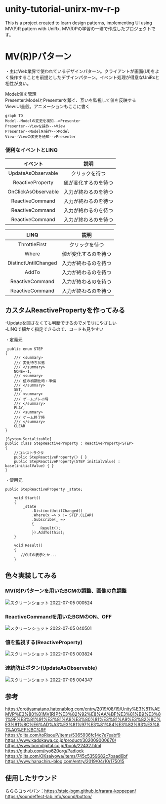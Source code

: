 # unity-tutorial-unirx-mv-r-p
This is a project created to learn design patterns, implementing UI using MV(P)R pattern with UniRx.
MV(R)Pの学習の一環で作成したプロジェクトです。
# MV(R)Pパターン  
・主にWeb業界で使われているデザインパターン。クライアントが画面(UI)をよく操作することを前提としたデザインパターン。イベント処理が得意なUniRxと相性が良い。  
  
Model:値を管理  
Presenter:ModelとPresenterを繋ぐ、互いを監視して値を反映する  
View:UI全般。アニメーションもここに書く  
```mermaid
graph TD
Model--Modelの変更を検知-->Presenter
Presenter--Viewを操作-->View
Presenter--Modelを操作-->Model
View--Viewの変更を通知-->Presenter

```  
### 便利なイベントとLINQ
| イベント | 説明 |
|:---:|:---:|
|UpdateAsObservable |クリックを待つ |
|ReactiveProperty |値が変化するのを待つ |
|OnClickAsObservable |入力が終わるのを待つ |
|ReactiveCommand |入力が終わるのを待つ |
|ReactiveCommand |入力が終わるのを待つ |
|ReactiveCommand |入力が終わるのを待つ |

| LINQ | 説明 |
|:---:|:---:|
|ThrottleFirst |クリックを待つ |
|Where |値が変化するのを待つ |
|DistinctUntilChanged |入力が終わるのを待つ |
|AddTo |入力が終わるのを待つ |
|ReactiveCommand |入力が終わるのを待つ |
|ReactiveCommand |入力が終わるのを待つ |

## カスタムReactivePropertyを作ってみる
-Updateを回さなくても判断できるのでメモリにやさしい  
-LINQで細かく指定できるので、コードも見やすい  

・定義元  
``` 
 public enum STEP
{
    /// <summary>
    /// 変化待ち状態
    /// </summary>
    NONE=-1,
    /// <summary>
    /// 値の初期化時・準備
    /// </summary>
    SET,
    /// <summary>
    /// ゲームプレイ時
    /// </summary>
    PLAY,
    /// <summary>
    /// ゲーム終了時
    /// </summary>
    CLEAR
}

[System.Serializable]
public class StepReactiveProperty : ReactiveProperty<STEP>
{
    //コンストラクタ
    public StepReactiveProperty() { }
    public StepReactiveProperty(STEP initialValue) : base(initialValue) { }
}
```

・使用元
```
public StepReactiveProperty _state;
    
    void Start()
    {
        _state
            .DistinctUntilChanged()
            .Where(x => x != STEP.CLEAR)
            .Subscribe(_ =>
            {
                Result();
            }).AddTo(this);
    }
    
    void Result()
    {
       //GUIの表示とか... 
    }
```
## 色々実装してみる
### MV(R)Pパターンを用いたBGMの調整、画像の色調整
![スクリーンショット 2022-07-05 000524](https://user-images.githubusercontent.com/96648305/177185133-270291de-af34-492f-bb33-07bea5539d00.png)

### ReactiveCommandを用いたBGMのON、OFF    
![スクリーンショット 2022-07-05 040501](https://user-images.githubusercontent.com/96648305/177207048-f421ea46-3295-4228-a7bf-6f190ca3f560.png)


### 値を監視する(ReactiveProperty)

![スクリーンショット 2022-07-05 003824](https://user-images.githubusercontent.com/96648305/177186361-758ec2c3-49ab-47eb-8e20-5fdf8c8694be.png)

### 連続防止ボタン(UpdateAsObservable)

![スクリーンショット 2022-07-05 004347](https://user-images.githubusercontent.com/96648305/177186561-336c1e4b-5e89-442b-9a5b-5683a36d49db.png)

## 参考
https://orotiyamatano.hatenablog.com/entry/2019/08/19/Unity%E3%81%AEMVP%E3%80%81MV(R)P%E3%82%92%E8%AA%BF%E3%81%B9%E3%81%9F%E3%81%91%E3%81%A9%E3%80%81%E3%81%A9%E3%82%8C%E3%81%8C%E6%AD%A3%E3%81%97%E3%81%84%E3%82%93%E3%81%A0%EF%BC%9F   
https://qiita.com/toRisouP/items/5365936fc14c7e7eabf9  
https://www.kadokawa.co.jp/product/302009000670/  
https://www.borndigital.co.jp/book/22432.html  
https://github.com/ryo620org/Padlock  
https://qiita.com/OKsaiyowa/items/745c5359682c7baad6bf  
https://www.hanachiru-blog.com/entry/2019/04/10/175015

## 使用したサウンド
らららコッペパン：https://stsic-bgm.github.io/rarara-koppepan/  
https://soundeffect-lab.info/sound/button/  
